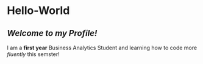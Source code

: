 # Hello-World

## *Welcome to my Profile!*

I am a **first year** Business Analytics Student and learning how to code more *fluently* this semster! 
